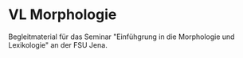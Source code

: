 # VL Morphologie

Begleitmaterial für das Seminar "Einfühgrung in die Morphologie und Lexikologie" an der FSU Jena.
